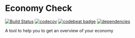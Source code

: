 # Economy Check
[![Build Status](https://travis-ci.com/antongoransson/economy-check.svg?token=UA1BYVC5SyZTATwUNtvz&branch=master)](https://travis-ci.com/antongoransson/economy-check) 
[![codecov](https://codecov.io/gh/antongoransson/economy-check/branch/master/graph/badge.svg?token=DJwCGL49xs)](https://codecov.io/gh/antongoransson/economy-check)
[![codebeat badge](https://codebeat.co/badges/0507bd98-db07-4e30-8c89-48a51591e03e)](https://codebeat.co/projects/github-com-antongoransson-economy-check-master)
[![dependencies](https://david-dm.org/antongoransson/economy-check.svg)](https://david-dm.org/antongoransson/economy-check)

A tool to help you to get an overview of your economy
